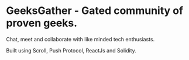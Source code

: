 # GeeksGather - Gated community of proven geeks.

Chat, meet and collaborate with like minded tech enthusiasts.

Built using Scroll, Push Protocol, ReactJs and Solidity.
